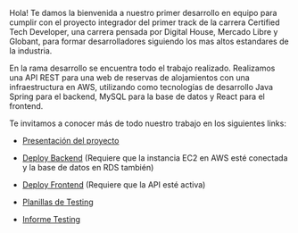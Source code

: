 Hola! Te damos la bienvenida a nuestro primer desarrollo en equipo para cumplir con el proyecto integrador del primer track de la carrera Certified Tech Developer, una carrera pensada por Digital House, Mercado Libre y Globant, para formar desarrolladores siguiendo los mas altos estandares de la industria. 

En la rama desarrollo se encuentra todo el trabajo realizado. Realizamos una API REST para una web de reservas de alojamientos con una infraestructura en AWS, utilizando como tecnologías de desarrollo Java Spring para el backend, MySQL para la base de datos y React para el frontend. 

Te invitamos a conocer más de todo nuestro trabajo en los siguientes links:

- [Presentación del proyecto](https://view.genial.ly/62b39baf901445001b035627/presentation-presentacion-genial)

- [Deploy Backend](http://54.202.224.239:8080/swagger-ui/index.html#/n%20AWS) 
(Requiere que la instancia EC2 en AWS esté conectada y la base de datos en RDS también)

- [Deploy Frontend](http://front-digirentg11.s3-website-us-west-2.amazonaws.com/)
(Requiere que la API esté activa)

- [Planillas de Testing](https://docs.google.com/spreadsheets/d/1k1AiAqmZi4FrJQk3QOmqf_eKD9FvFtVPtt3BwrkxRGQ/edit#gid=1167556197)

- [Informe Testing](https://docs.google.com/document/d/1qcMZncDLCISzVnT3aB6JqbdUKZxk-Wt5/edit?usp=sharing&ouid=104192710783436462119&rtpof=true&sd=true)

